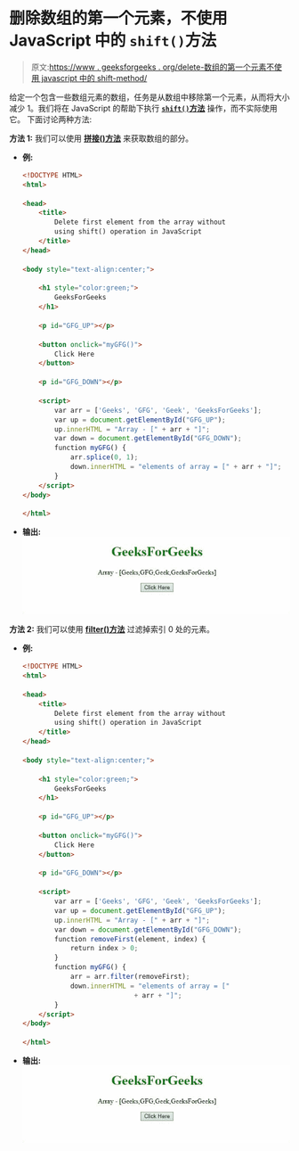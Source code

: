 # 删除数组的第一个元素，不使用 JavaScript 中的 `shift()`方法

> 原文:[https://www . geeksforgeeks . org/delete-数组的第一个元素不使用 javascript 中的 shift-method/](https://www.geeksforgeeks.org/delete-the-first-element-of-array-without-using-shift-method-in-javascript/)

给定一个包含一些数组元素的数组，任务是从数组中移除第一个元素，从而将大小减少 1。我们将在 JavaScript 的帮助下执行 [**`shift()`方法**](https://www.geeksforgeeks.org/javascript-array-prototype-shift/) 操作，而不实际使用它。
下面讨论两种方法:

**方法 1:** 我们可以使用 [**拼接()方法**](https://www.geeksforgeeks.org/javascript-array-splice-method/) 来获取数组的部分。

*   **例:**

    ```html
    <!DOCTYPE HTML>
    <html>

    <head>
        <title>
            Delete first element from the array without
            using shift() operation in JavaScript
        </title>
    </head>

    <body style="text-align:center;">

        <h1 style="color:green;">
            GeeksForGeeks
        </h1>

        <p id="GFG_UP"></p>

        <button onclick="myGFG()">
            Click Here
        </button>

        <p id="GFG_DOWN"></p>

        <script>
            var arr = ['Geeks', 'GFG', 'Geek', 'GeeksForGeeks'];
            var up = document.getElementById("GFG_UP");
            up.innerHTML = "Array - [" + arr + "]";
            var down = document.getElementById("GFG_DOWN");
            function myGFG() {
                arr.splice(0, 1);
                down.innerHTML = "elements of array = [" + arr + "]";
            }
        </script>
    </body>

    </html>
    ```

*   **输出:**
    ![](img/92cee465391cb13e4fc0d5d935aa4770.png)

**方法 2:** 我们可以使用 [**filter()方法**](https://www.geeksforgeeks.org/javascript-array-filter/) 过滤掉索引 0 处的元素。

*   **例:**

    ```html
    <!DOCTYPE HTML>
    <html>

    <head>
        <title>
            Delete first element from the array without
            using shift() operation in JavaScript
        </title>
    </head>

    <body style="text-align:center;">

        <h1 style="color:green;">
            GeeksForGeeks
        </h1>

        <p id="GFG_UP"></p>

        <button onclick="myGFG()">
            Click Here
        </button>

        <p id="GFG_DOWN"></p>

        <script>
            var arr = ['Geeks', 'GFG', 'Geek', 'GeeksForGeeks'];
            var up = document.getElementById("GFG_UP");
            up.innerHTML = "Array - [" + arr + "]";
            var down = document.getElementById("GFG_DOWN");
            function removeFirst(element, index) {
                return index > 0;
            }
            function myGFG() {
                arr = arr.filter(removeFirst);
                down.innerHTML = "elements of array = [" 
                                + arr + "]";
            }
        </script>
    </body>

    </html>
    ```

*   **输出:**
    ![](img/92cee465391cb13e4fc0d5d935aa4770.png)